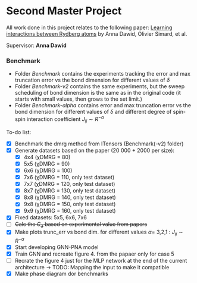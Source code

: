 # Second Master Project

All work done in this project relates to the following paper: [Learning interactions between Rydberg atoms](https://arxiv.org/abs/2412.12019) by Anna Dawid, Olivier Simard, et al.

Supervisor: **Anna Dawid**

### Benchmark
- Folder *Benchmark* contains the experiments tracking the error and max truncation error vs the bond dimension for different values of $`\delta`$
- Folder *Benchmark-v2* contains the same experiments, but the sweep scheduling of bond dimension is the same as in the original code (it starts with small values, then grows to the set limit.)
- Folder *Benchmark-alpha* contains error and max truncation error vs the bond dimension for different values of $`\delta`$ and different degree of spin-spin interaction coefficient $` J_{ij}\sim R^{-\alpha}`$ 

To-do list:
- [x] Benchmark the dmrg method from ITensors (Benchmark(-v2) folder)
- [x] Generate datasets based on the paper (20 000 + 2000 per size):
    - [x] 4x4 (χDMRG = 80)
    - [x] 5x5 (χDMRG = 90)
    - [x] 6x6 (χDMRG = 100)
    - [x] 7x6 (χDMRG = 110, only test dataset)
    - [x] 7x7 (χDMRG = 120, only test dataset)
    - [x] 8x7 (χDMRG = 130, only test dataset)
    - [x] 8x8 (χDMRG = 140, only test dataset)
    - [x] 9x8 (χDMRG = 150, only test dataset)
    - [x] 9x9 (χDMRG = 160, only test dataset)
- [x] Fixed datasets: 5x5, 6x6, 7x6
- [ ] ~~Calc the $C_3$ based on experimental value from papers~~
- [x] Make plots trunc_err vs bond dim. for different values $`\alpha=`$ 3,2,1 : $`J_{ij}\sim R^{-\alpha}`$
- [x] Start developing GNN-PNA model
- [x] Train GNN and recreate figure 4. from the papaer only for case 5
- [ ] Recrate the figure 4 just for the MLP network at the end of the current architecture -> TODO: Mapping the input to make it compatible
- [x] Make phase diagram dor benchmarks